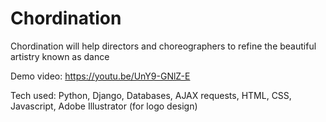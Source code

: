 # Chordination
Chordination will help directors and choreographers to refine the beautiful artistry known as dance


Demo video: https://youtu.be/UnY9-GNlZ-E

Tech used: Python, Django, Databases, AJAX requests, HTML, CSS, Javascript, Adobe Illustrator (for logo design)
